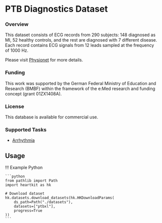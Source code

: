 # PTB Diagnostics Dataset

### <span class="sk-h2-span">Overview</span>

This dataset consists of ECG records from 290 subjects: 148 diagnosed as MI, 52 healthy controls, and the rest are diagnosed with 7 different disease. Each record contains ECG signals from 12 leads sampled at the frequency of 1000 Hz.

Please visit [Physionet](https://doi.org/10.13026/C28C71) for more details.

### <span class="sk-h2-span">Funding</span>

This work was supported by the German Federal Ministry of Education and Research (BMBF) within the framework of the e:Med research and funding concept (grant 01ZX1408A).

### <span class="sk-h2-span">License</span>

This database is available for commercial use.

### <span class="sk-h2-span">Supported Tasks</span>

* [Arrhythmia](../tasks/arrhythmia.md)

## <span class="sk-h2-span">Usage</span>

!!! Example Python

    ```python
    from pathlib import Path
    import heartkit as hk

    # Download dataset
    hk.datasets.download_datasets(hk.HKDownloadParams(
        ds_path=Path("./datasets"),
        datasets=["ptbxl"],
        progress=True
    ))
    ```
